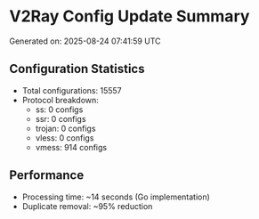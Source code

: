 # V2Ray Config Update Summary
Generated on: 2025-08-24 07:41:59 UTC

## Configuration Statistics
- Total configurations: 15557
- Protocol breakdown:
  - ss: 0 configs
  - ssr: 0 configs
  - trojan: 0 configs
  - vless: 0 configs
  - vmess: 914 configs

## Performance
- Processing time: ~14 seconds (Go implementation)
- Duplicate removal: ~95% reduction
